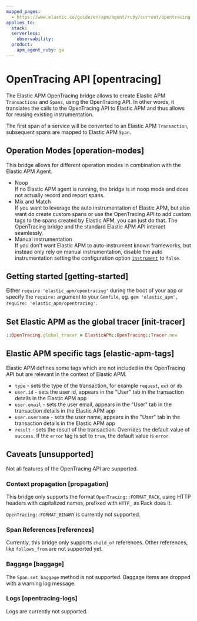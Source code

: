 ```yaml
---
mapped_pages:
  - https://www.elastic.co/guide/en/apm/agent/ruby/current/opentracing.html
applies_to:
  stack:
  serverless:
    observability:
  product:
    apm_agent_ruby: ga
---
```


# OpenTracing API [opentracing]

The Elastic APM OpenTracing bridge allows to create Elastic APM `Transactions` and `Spans`, using the OpenTracing API. In other words, it translates the calls to the OpenTracing API to Elastic APM and thus allows for reusing existing instrumentation.

The first span of a service will be converted to an Elastic APM `Transaction`, subsequent spans are mapped to Elastic APM `Span`.


## Operation Modes [operation-modes]

This bridge allows for different operation modes in combination with the Elastic APM Agent.

* Noop<br> If no Elastic APM agent is running, the bridge is in noop mode and does not actually record and report spans.
* Mix and Match<br> If you want to leverage the auto instrumentation of Elastic APM, but also want do create custom spans or use the OpenTracing API to add custom tags to the spans created by Elastic APM, you can just do that. The OpenTracing bridge and the standard Elastic APM API interact seamlessly.
* Manual instrumentation<br> If you don’t want Elastic APM to auto-instrument known frameworks, but instead only rely on manual instrumentation, disable the auto instrumentation setting the configuration option [`instrument`](/reference/configuration.md#config-instrument) to `false`.


## Getting started [getting-started]

Either `require 'elastic_apm/opentracing'` during the boot of your app or specify the `require:` argument to your `Gemfile`, eg. `gem 'elastic_apm', require: 'elastic_apm/opentracing'`.


## Set Elastic APM as the global tracer [init-tracer]

```ruby
::OpenTracing.global_tracer = ElasticAPM::OpenTracing::Tracer.new
```


## Elastic APM specific tags [elastic-apm-tags]

Elastic APM defines some tags which are not included in the OpenTracing API but are relevant in the context of Elastic APM.

* `type` - sets the type of the transaction, for example `request`, `ext` or `db`
* `user.id` - sets the user id, appears in the "User" tab in the transaction details in the Elastic APM app
* `user.email` - sets the user email, appears in the "User" tab in the transaction details in the Elastic APM app
* `user.username` - sets the user name, appears in the "User" tab in the transaction details in the Elastic APM app
* `result` - sets the result of the transaction. Overrides the default value of `success`. If the `error` tag is set to `true`, the default value is `error`.


## Caveats [unsupported]

Not all features of the OpenTracing API are supported.


### Context propagation [propagation]

This bridge only supports the format `OpenTracing::FORMAT_RACK`, using HTTP headers with capitalized names, prefixed with `HTTP_` as Rack does it.

`OpenTracing::FORMAT_BINARY` is currently not supported.


### Span References [references]

Currently, this bridge only supports `child_of` references. Other references, like `follows_from` are not supported yet.


### Baggage [baggage]

The `Span.set_baggage` method is not supported. Baggage items are dropped with a warning log message.


### Logs [opentracing-logs]

Logs are currently not supported.

